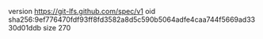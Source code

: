 version https://git-lfs.github.com/spec/v1
oid sha256:9ef776470fdf93ff8fd3582a8d5c590b5064adfe4caa744f5669ad3330d01ddb
size 270
